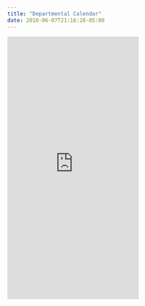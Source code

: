 ```yaml
---
title: "Departmental Calendar"
date: 2018-06-07T21:16:28-05:00
---
```

<iframe src="https://www.google.com/calendar/embed?showTitle=0&showCalendars=0&height=600&wkst=1&bgcolor=%23FFFFFF&src=vladgh.com_0n0con89akcsf0pk487ohmcjs0%40group.calendar.google.com&color=%23125A12&ctz=America%2FChicago" height="600" frameborder="0" scrolling="no"></iframe>
